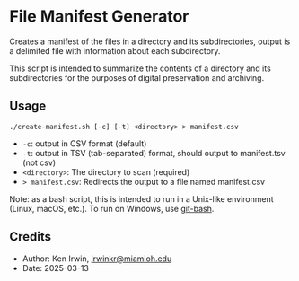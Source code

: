 # File Manifest Generator

Creates a manifest of the files in a directory and its subdirectories,
output is a delimited file with information about each subdirectory.

This script is intended to summarize the contents of a directory and its subdirectories
for the purposes of digital preservation and archiving.

## Usage

`./create-manifest.sh [-c] [-t] <directory> > manifest.csv`

- `-c`: output in CSV format (default)
- `-t`: output in TSV (tab-separated) format, should output to manifest.tsv (not csv)
- `<directory>`: The directory to scan (required)
- `> manifest.csv`: Redirects the output to a file named manifest.csv

Note: as a bash script, this is intended to run in a Unix-like environment
(Linux, macOS, etc.). To run on Windows, use [git-bash](https://git-scm.com/downloads/win).

## Credits

- Author: Ken Irwin, irwinkr@miamioh.edu
- Date: 2025-03-13
